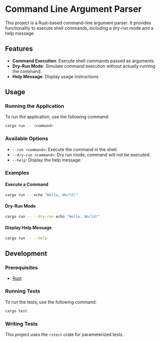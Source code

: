 # Command Line Argument Parser

This project is a Rust-based command-line argument parser. It provides functionality to execute shell commands, including a dry-run mode and a help message.

## Features

- **Command Execution**: Execute shell commands passed as arguments.
- **Dry-Run Mode**: Simulate command execution without actually running the command.
- **Help Message**: Display usage instructions.

## Usage

### Running the Application

To run the application, use the following command:

```sh
cargo run -- <command>
```

### Available Options

- `--run <command>`: Execute the command in the shell.
- `--dry-run <command>`: Dry run mode, command will not be executed.
- `--help`: Display the help message.

### Examples

#### Execute a Command

```sh
cargo run -- echo "Hello, World!"
```

#### Dry-Run Mode

```sh
cargo run -- --dry-run echo "Hello, World!"
```

#### Display Help Message

```sh
cargo run -- --help
```

## Development

### Prerequisites

- [Rust](https://www.rust-lang.org/tools/install)

### Running Tests

To run the tests, use the following command:

```sh
cargo test
```

### Writing Tests

This project uses the `rstest` crate for parameterized tests.